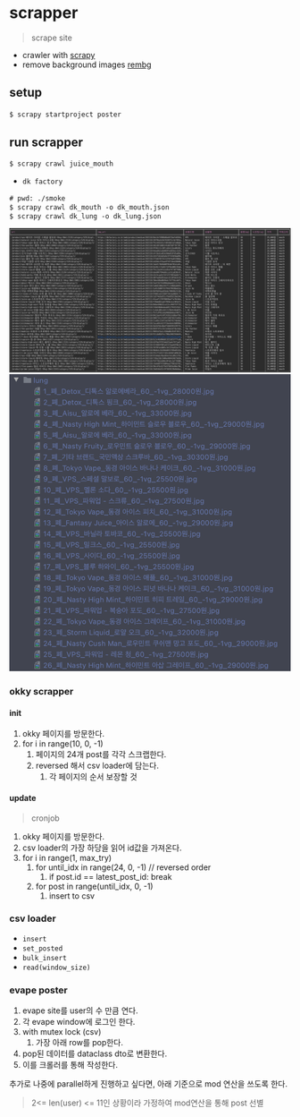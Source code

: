 # scrapper

> scrape site

- crawler with [scrapy](https://docs.scrapy.org/en/latest/index.html)
- remove background images [rembg](https://github.com/danielgatis/rembg)

## setup

```bash
$ scrapy startproject poster
```

## run scrapper

```bash
$ scrapy crawl juice_mouth
```

- `dk factory`

```
# pwd: ./smoke
$ scrapy crawl dk_mouth -o dk_mouth.json
$ scrapy crawl dk_lung -o dk_lung.json
```

![](./static/입호흡.png)
![크롤링된 이미지 리스트](./static/image_list.png)

### okky scrapper

#### init

1. okky 페이지를 방문한다.
2. for i in range(10, 0, -1)
   1. 페이지의 24개 post를 각각 스크랩한다.
   2. reversed 해서 csv loader에 담는다.
      1. 각 페이지의 순서 보장할 것

#### update

> cronjob

1. okky 페이지를 방문한다.
2. csv loader의 가장 하당을 읽어 id값을 가져온다.
3. for i in range(1, max_try)
   1. for until_idx in range(24, 0, -1) // reversed order
      1. if post.id == latest_post_id: break
   2. for post in range(until_idx, 0, -1)
      1. insert to csv

### csv loader

- `insert`
- `set_posted`
- `bulk_insert`
- `read(window_size)`

### evape poster

1. evape site를 user의 수 만큼 연다.
2. 각 evape window에 로그인 한다.
3. with mutex lock (csv)
   1. 가장 아래 row를 pop한다.
4. pop된 데이터를 dataclass dto로 변환한다.
5. 이를 크롤러를 통해 작성한다.

추가로 나중에 parallel하게 진행하고 싶다면, 아래 기준으로 mod 연산을 쓰도록 한다.

> 2<= len(user) <= 11인 상황이라 가정하여 mod연산을 통해 post 선별
